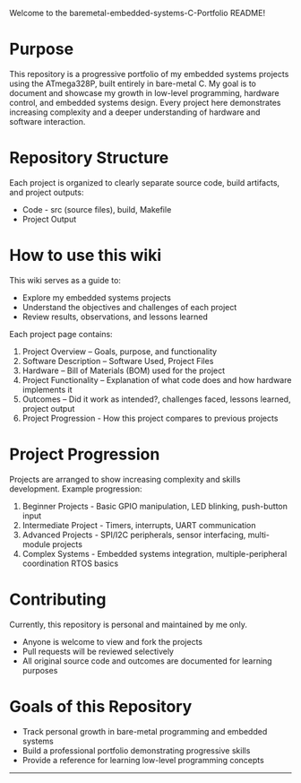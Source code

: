 Welcome to the baremetal-embedded-systems-C-Portfolio README!

# Purpose

This repository is a progressive portfolio of my embedded systems projects using the ATmega328P, built entirely in bare-metal C. My goal is to document and showcase my growth in low-level programming, hardware control, and embedded systems design. Every project here demonstrates increasing complexity and a deeper understanding of hardware and software interaction.

# Repository Structure

Each project is organized to clearly separate source code, build artifacts, and project outputs:

* Code - src (source files), build, Makefile
* Project Output

# How to use this wiki
This wiki serves as a guide to:

* Explore my embedded systems projects
* Understand the objectives and challenges of each project
* Review results, observations, and lessons learned

Each project page contains:

1. Project Overview – Goals, purpose, and functionality
2. Software Description – Software Used, Project Files
3. Hardware – Bill of Materials (BOM) used for the project
4. Project Functionality – Explanation of what code does and how hardware implements it
5. Outcomes – Did it work as intended?, challenges faced, lessons learned, project output
6. Project Progression - How this project compares to previous projects

# Project Progression

Projects are arranged to show increasing complexity and skills development. Example progression:

1. Beginner Projects - Basic GPIO manipulation, LED blinking, push-button input
2. Intermediate Project - Timers, interrupts, UART communication
3. Advanced Projects - SPI/I2C peripherals, sensor interfacing, multi-module projects
4. Complex Systems - Embedded systems integration, multiple-peripheral coordination RTOS basics

# Contributing

Currently, this repository is personal and maintained by me only.

* Anyone is welcome to view and fork the projects
* Pull requests will be reviewed selectively
* All original source code and outcomes are documented for learning purposes

# Goals of this Repository
* Track personal growth in bare-metal programming and embedded systems
* Build a professional portfolio demonstrating progressive skills
* Provide a reference for learning low-level programming concepts
***
